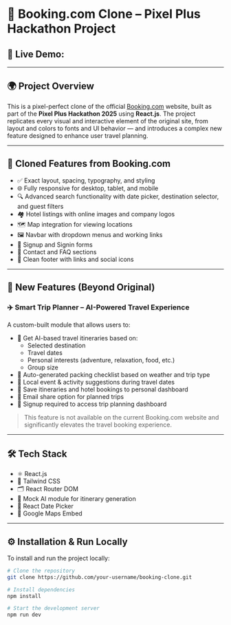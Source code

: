 # 🧳 Booking.com Clone – Pixel Plus Hackathon Project

## 🔗 **Live Demo**: 

---

## 🌍 Project Overview

This is a pixel-perfect clone of the official [Booking.com](https://www.booking.com/) website, built as part of the **Pixel Plus Hackathon 2025** using **React.js**. The project replicates every visual and interactive element of the original site, from layout and colors to fonts and UI behavior — and introduces a complex new feature designed to enhance user travel planning.

---

## 🏨 Cloned Features from Booking.com

- ✅ Exact layout, spacing, typography, and styling
- 🌐 Fully responsive for desktop, tablet, and mobile
- 🔍 Advanced search functionality with date picker, destination selector, and guest filters
- 🏘️ Hotel listings with online images and company logos
- 🗺️ Map integration for viewing locations
- 🖼️ Navbar with dropdown menus and working links
- 🔐 Signup and Signin forms
- 📄 Contact and FAQ sections
- 🦶 Clean footer with links and social icons

---

## 🚀 New Features (Beyond Original)

### ✈️ **Smart Trip Planner – AI-Powered Travel Experience**

A custom-built module that allows users to:

- 🧠 Get AI-based travel itineraries based on:
  - Selected destination
  - Travel dates
  - Personal interests (adventure, relaxation, food, etc.)
  - Group size
- 🎒 Auto-generated packing checklist based on weather and trip type
- 🎉 Local event & activity suggestions during travel dates
- 💾 Save itineraries and hotel bookings to personal dashboard
- 📩 Email share option for planned trips
- 🔐 Signup required to access trip planning dashboard

> This feature is not available on the current Booking.com website and significantly elevates the travel booking experience.

---

## 🛠 Tech Stack

- ⚛️ React.js
- 💨 Tailwind CSS
- 🗂️ React Router DOM
- 🧠 Mock AI module for itinerary generation
- 📆 React Date Picker
- 📍 Google Maps Embed

---

## ⚙️ Installation & Run Locally

To install and run the project locally:

```bash
# Clone the repository
git clone https://github.com/your-username/booking-clone.git

# Install dependencies
npm install

# Start the development server
npm run dev